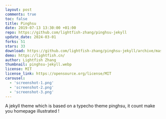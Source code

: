 ```yaml
---
layout: post
comments: true
toc: false
title: Pinghsu
date: 2019-07-13 13:30:00 +01:00
repo: https://github.com/lightfish-zhang/pinghsu-jekyll
update_date: 2024-03-01
forks: 51
stars: 33
download: https://github.com/lightfish-zhang/pinghsu-jekyll/archive/master.zip
demo: https://lightfish.cn/
author: Lightfish Zhang
thumbnail: pinghsu-jekyll.webp
license: MIT
license_link: https://opensource.org/license/MIT
carousel:
  - 'screenshot-1.png'
  - 'screenshot-2.png'
  - 'screenshot-3.png'
---
```


A jekyll theme which is based on a typecho theme pinghsu, it count make you homepage illustrated !
